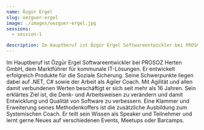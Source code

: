 ```yaml
---
name: Özgür Ergel
slug: oezguer-ergel
image: ./images/oezguer-ergel.jpg
sessions:
  - session-1

description: Im Hauptberuf ist Özgür Ergel Softwareentwickler bei PROSOZ Herten GmbH, dem Marktführer für kommunale IT-Lösungen.
---
```

Im Hauptberuf ist Özgür Ergel Softwareentwickler bei PROSOZ Herten GmbH, dem Marktführer für kommunale IT-Lösungen. Er entwickelt erfolgreich Produkte für die Soziale Sicherung. Seine Schwerpunkte liegen dabei auf .NET, C# sowie der Arbeit als Agiler Coach. Mit Agilität und allen damit verbundenen Werten beschäftigt er sich seit mehr als 16 Jahren. Sein erklärtes Ziel ist, die Denk- und Arbeitsweisen zu verändern und damit Entwicklung und Qualität von Software zu verbessern. Eine Klammer und Erweiterung seines Methodenkoffers ist die zusätzliche Ausbildung zum Systemischen Coach. Er teilt sein Wissen als Speaker und Teilnehmer und lernt gerne Neues auf verschiedenen Events, Meetups oder Barcamps.